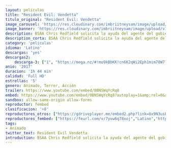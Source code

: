 ```yaml
---
layout: peliculas
title: "Resident Evil: Vendetta"
titulo_original: "Resident Evil: Vendetta"
image_carousel: 'https://res.cloudinary.com/imbriitneysam/image/upload/v1545004370/vendetta-resident-poster-min.jpg'
image_banner: 'https://res.cloudinary.com/imbriitneysam/image/upload/v1545004371/resident-vendetta-banner-min.jpg'
description: BSAA Chris Redfield solicita la ayuda del agente del gobierno Leon S. Kennedy y la profesora Rebecca Chambers del Instituto Alexander de Biotecnología para detener a un comerciante de la muerte con la venganza de propagar un virus mortal en Nueva York.
description_corta: BSAA Chris Redfield solicita la ayuda del agente del gobierno Leon S. Kennedy y la profesora Rebecca Chambers del Instituto Alexander de Biotecnología para detener a un comerciante de la muerte con la venganza de propagar un virus mortal en Nueva York.
category: 'peliculas'
idioma: 'Latino'
descargas: 'yes'
descargas2:
    descarga-3: ["1", "https://mega.nz/#!mo9kBbKK!cn6K2qWi2Eph1mim70W7l0YqxPrf1f9ln8d5rwO7svM", "https://www.google.com/s2/favicons?domain=mega.nz","Mega","https://res.cloudinary.com/imbriitneysam/image/upload/v1541473684/mexico.png", "Latino", "Full HD"]
anio: '2017'
duracion: '1h 44 min'
calidad: 'Full HD'
estrellas: '5'
genero: Animado, Terror, Acción
trailer: https://www.youtube.com/embed/0BNSWqYcRq8
embed: https://www.youtube.com/embed/0BNSWqYcRq8?autoplay=1&amp;rel=0&amp;hd=1&border=0&wmode=opaque&enablejsapi=1&modestbranding=1&controls=1&showinfo=0
sandbox: allow-same-origin allow-forms
reproductor: fembed
clasificacion: '+8'
reproductores_otros: ["https://gdriveplayer.me/embed2.php?link=Ux9N3usEesya6IUI5lHMiAqfI843AygJFEVw5B8NgEQaKo38swRmOTjt%252B70Hb27%252FVqoT0VFeOxh%252F47pDVNHMBE%252B%252F6OKpRrZGjnB4tfZM6VMhLGKoK%252FvMCG6aNPsp6gKwM1z5wm45GSYugT8KwJ2qPvdPOjNFFuhuCkpfv0CLaK45OsJzcXoZSiRJX9v9Q2hC0UgvM5PF%252F1HefhfYR733RT","Latino","https://www.zembed.to/public/dist/asteroid.html?id=0625d980507d070ce56d5b222a489a51&title=Resident%20Evil:%20Vendetta","Latino"]
reproductores_fembed: ["https://feurl.com/v/7yvw6q78xoj","Latino","https://feurl.com/v/60x2dt062-1ld5n","Latino","https://feurl.com/v/8xop658xdqv","Latino"]
tags:
- Animado
twitter_text: Resident Evil Vendetta
introduction: BSAA Chris Redfield solicita la ayuda del agente del gobierno Leon S. Kennedy y la profesora Rebecca Chambers del Instituto Alexander de Biotecnología para detener a un comerciante de la muerte con la venganza de propagar un virus mortal en Nueva York.
---
```













